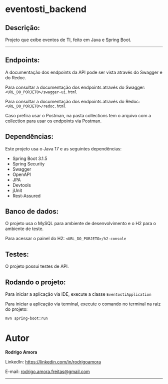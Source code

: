 # eventosti_backend
Descrição:
----------
Projeto que exibe eventos de TI, feito em Java e Spring Boot.

<hr>

Endpoints:
----------
A documentação dos endpoints da API pode ser vista através do Swagger e do Redoc.<br>

Para consultar a documentação dos endpoints através do Swagger: `<URL_DO_PORJETO>/swagger-ui.html` <br>

Para consultar a documentação dos endpoints através do Redoc: `<URL_DO_PORJETO>/redoc.html` <br>

Caso prefira usar o Postman, na pasta collections tem o arquivo com a collection para usar os endpoints via Postman.


Dependências:
-------------
Este projeto usa o Java 17 e as seguintes dependências:
* Spring Boot 3.1.5
* Spring Security
* Swagger
* OpenAPI
* JPA
* Devtools
* jUnit
* Rest-Assured

Banco de dados:
---------------
O projeto usa o MySQL para ambiente de desenvolvimento e o H2 para o ambiente de teste.<br>

Para acessar o painel do H2: `<URL_DO_PORJETO>/h2-console`

Testes:
-------
O projeto possui testes de API.

Rodando o projeto:
------------------
Para iniciar a aplicação via IDE, execute a classe `EventostiApplication`

Para iniciar a aplicação via terminal, execute o comando no terminal na raiz do projeto:

```shell script
mvn spring-boot:run
```

# Autor
<b>Rodrigo Amora</b>

LinkedIn: https://linkedin.com/in/rodrigoamora

E-mail: rodrigo.amora.freitas@gmail.com
<hr>
